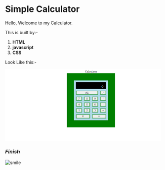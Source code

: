 # Simple Calculator

Hello, Welcome to my Calculator.

This is  built by:-

1. **HTML**
1. **javascript**
1. **CSS**

 
 Look Like this:-

 ![calc](image.png)

 ### *Finish*

![smile](https://tse4.mm.bing.net/th?id=OIP.XoUPlYySa_Y9ocrx48s1yAHaHa&pid=Api&P=0&w=300&h=70) 
